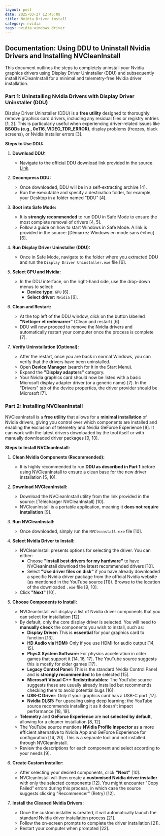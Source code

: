 ```yaml
---
layout: post
date: 2025-03-27 12:45:09
title: Nvidia Driver install
category: nvidia
tags: nvidia windows driver
---
```


## Documentation: Using DDU to Uninstall Nvidia Drivers and Installing NVCleanInstall

This document outlines the steps to completely uninstall your Nvidia graphics drivers using Display Driver Uninstaller (DDU) and subsequently install NVCleanInstall for a minimal and telemetry-free Nvidia driver installation.

### Part 1: Uninstalling Nvidia Drivers with Display Driver Uninstaller (DDU)

Display Driver Uninstaller (DDU) is a **free utility** designed to thoroughly remove graphics card drivers, including any residual files or registry entries [1, 2]. This is particularly useful when experiencing driver-related issues like **BSODs (e.g., 0x116, VIDEO_TDR_ERROR)**, display problems (freezes, black screens), or Nvidia installer errors [3].

**Steps to Use DDU:**

1.  **Download DDU:**
    *   Navigate to the official DDU download link provided in the source: [Link](https://www.wagnardsoft.com/display-driver-uninstaller-DDU-).

2.  **Decompress DDU:**
    *   Once downloaded, DDU will be in a self-extracting archive [4].
    *   Run the executable and specify a destination folder, for example, your Desktop in a folder named "DDU" [4].

3.  **Boot into Safe Mode:**
    *   It is **strongly recommended** to run DDU in Safe Mode to ensure the most complete removal of drivers [4, 5].
    *   Follow a guide on how to start Windows in Safe Mode. A link is provided in the source: [Démarrez Windows en mode sans échec] [6].

4.  **Run Display Driver Uninstaller (DDU):**
    *   Once in Safe Mode, navigate to the folder where you extracted DDU and run the `Display Driver Uninstaller.exe` file [6].

5.  **Select GPU and Nvidia:**
    *   In the DDU interface, on the right-hand side, use the drop-down menus to select:
        *   **Device type:** `GPU` [6].
        *   **Select driver:** `Nvidia` [6].

6.  **Clean and Restart:**
    *   At the top left of the DDU window, click on the button labelled **"Nettoyer et redémarrer"** (Clean and restart) [6].
    *   DDU will now proceed to remove the Nvidia drivers and automatically restart your computer once the process is complete [7].

7.  **Verify Uninstallation (Optional):**
    *   After the restart, once you are back in normal Windows, you can verify that the drivers have been uninstalled.
    *   Open **Device Manager** (search for it in the Start Menu).
    *   Expand the **"Display adapters"** category.
    *   Your Nvidia graphics card should now be listed with a basic Microsoft display adapter driver (or a generic name) [7]. In the "Drivers" tab of the device properties, the driver provider should be Microsoft [7].

### Part 2: Installing NVCleanInstall

NVCleanInstall is a **free utility** that allows for a **minimal installation** of Nvidia drivers, giving you control over which components are installed and enabling the exclusion of telemetry and Nvidia GeForce Experience [8]. It can work with the latest drivers downloaded by the tool itself or with manually downloaded driver packages [9, 10].

**Steps to Install NVCleanInstall:**

1.  **Clean Nvidia Components (Recommended):**
    *   It is highly recommended to run **DDU as described in Part 1** before using NVCleanInstall to ensure a clean base for the new driver installation [5, 10].

2.  **Download NVCleanInstall:**
    *   Download the NVCleanInstall utility from the link provided in the source: [Télécharger NVCleanInstall] [10].
    *   NVCleanInstall is a portable application, meaning it **does not require installation** [9].

3.  **Run NVCleanInstall:**
    *   Once downloaded, simply run the `NVCleanstall.exe` file [10].

4.  **Select Nvidia Driver to Install:**
    *   NVCleanInstall presents options for selecting the driver. You can either:
        *   Choose **"Install best drivers for my hardware"** to have NVCleanInstall download the latest recommended drivers [10].
        *   Select **"Use driver files on disk"** if you have already downloaded a specific Nvidia driver package from the official Nvidia website (as mentioned in the YouTube source [11]). Browse to the location of the downloaded `.exe` file [9, 10].
    *   Click **"Next"** [10].

5.  **Choose Components to Install:**
    *   NVCleanInstall will display a list of Nvidia driver components that you can select for installation [12].
    *   By default, only the core display driver is selected. You will need to **manually check** the components you wish to install, such as:
        *   **Display Driver:** This is **essential** for your graphics card to function [13].
        *   **HD Audio via HDMI:** Only if you use HDMI for audio output [14, 15].
        *   **PhysX System Software:** For physics acceleration in older games that support it [14, 16, 17]. The YouTube source suggests this is mostly for older games [17].
        *   **Legacy Control Panel:** This is the standard Nvidia Control Panel and is **strongly recommended** to be selected [15].
        *   **Microsoft Visual C++ Redistributables:** The YouTube source suggests these are usually already installed but recommends checking them to avoid potential bugs [16].
        *   **USB-C Driver:** Only if your graphics card has a USB-C port [17].
        *   **Nvidia DLSR:** For upscaling using deep learning; the YouTube source recommends installing it as it doesn't impact performance [18, 19].
    *   **Telemetry** and **GeForce Experience** are **not selected by default**, allowing for a cleaner installation [8, 12].
    *   The YouTube source mentions **NVidia Profile Inspector** as a more efficient alternative to Nvidia App and GeForce Experience for configuration [14, 20]. This is a separate tool and not installed through NVCleanInstall.
    *   Review the descriptions for each component and select according to your needs [9].

6.  **Create Custom Installer:**
    *   After selecting your desired components, click **"Next"** [10].
    *   NVCleanInstall will then create a **customised Nvidia driver installer** with only the selected components [12]. You might encounter "Copy Failed" errors during this process, in which case the source suggests clicking "Recommencer" (Retry) [12].

7.  **Install the Cleaned Nvidia Drivers:**
    *   Once the custom installer is created, it will automatically launch the standard Nvidia driver installation process [21].
    *   Follow the on-screen prompts to complete the driver installation [21].
    *   Restart your computer when prompted [22].
